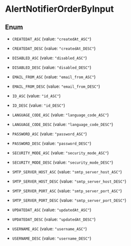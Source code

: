 

# AlertNotifierOrderByInput

## Enum


* `CREATEDAT_ASC` (value: `"createdAt_ASC"`)

* `CREATEDAT_DESC` (value: `"createdAt_DESC"`)

* `DISABLED_ASC` (value: `"disabled_ASC"`)

* `DISABLED_DESC` (value: `"disabled_DESC"`)

* `EMAIL_FROM_ASC` (value: `"email_from_ASC"`)

* `EMAIL_FROM_DESC` (value: `"email_from_DESC"`)

* `ID_ASC` (value: `"id_ASC"`)

* `ID_DESC` (value: `"id_DESC"`)

* `LANGUAGE_CODE_ASC` (value: `"language_code_ASC"`)

* `LANGUAGE_CODE_DESC` (value: `"language_code_DESC"`)

* `PASSWORD_ASC` (value: `"password_ASC"`)

* `PASSWORD_DESC` (value: `"password_DESC"`)

* `SECURITY_MODE_ASC` (value: `"security_mode_ASC"`)

* `SECURITY_MODE_DESC` (value: `"security_mode_DESC"`)

* `SMTP_SERVER_HOST_ASC` (value: `"smtp_server_host_ASC"`)

* `SMTP_SERVER_HOST_DESC` (value: `"smtp_server_host_DESC"`)

* `SMTP_SERVER_PORT_ASC` (value: `"smtp_server_port_ASC"`)

* `SMTP_SERVER_PORT_DESC` (value: `"smtp_server_port_DESC"`)

* `UPDATEDAT_ASC` (value: `"updatedAt_ASC"`)

* `UPDATEDAT_DESC` (value: `"updatedAt_DESC"`)

* `USERNAME_ASC` (value: `"username_ASC"`)

* `USERNAME_DESC` (value: `"username_DESC"`)



